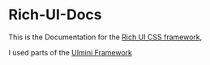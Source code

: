 # Rich-UI-Docs

This is the Documentation for the [Rich UI CSS framework](https://github.com/MeRichard123/Rich-UI),

I used parts of the [UImini Framework](https://uimini.vedees.ru/)
